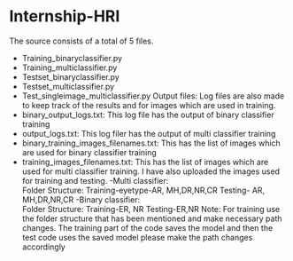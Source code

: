 # Internship-HRI
The source consists of a total of 5 files.
-	Training_binaryclassifier.py
-	Training_multiclassifier.py
-	Testset_binaryclassifier.py
-	Testset_multiclassifier.py
-	Test_singleimage_multiclassifier.py
Output files: Log files are also made to keep track of the results and for images which are used in training.
- binary_output_logs.txt: This log file has the output of binary classifier training
- output_logs.txt: This log filer has the output of multi classifier training
- binary_training_images_filenames.txt: This has the list of images which are used for binary classifier training
- training_images_filenames.txt: This has the list of images which are used for multi classifier training.
I have also uploaded the images used for training and testing.
-Multi classifier:  
Folder Structure:
Training-eyetype-AR, MH,DR,NR,CR
Testing- AR, MH,DR,NR,CR
-Binary classifier:  
Folder Structure:
Training-ER, NR
Testing-ER,NR
Note: For training use the folder structure that has been mentioned and make necessary  path changes. The training part of the code saves the model and then the test code uses the saved model please make the path changes accordingly
